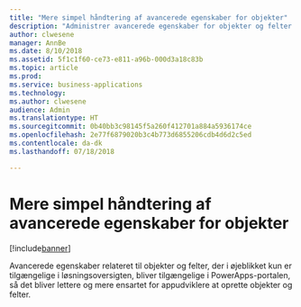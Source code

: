 ```yaml
---
title: "Mere simpel håndtering af avancerede egenskaber for objekter"
description: "Administrer avancerede egenskaber for objekter og felter i PowerApps-portalen uden at skulle bruge løsningsoversigten"
author: clwesene
manager: AnnBe
ms.date: 8/10/2018
ms.assetid: 5f1c1f60-ce73-e811-a96b-000d3a18c83b
ms.topic: article
ms.prod: 
ms.service: business-applications
ms.technology: 
ms.author: clwesene
audience: Admin
ms.translationtype: HT
ms.sourcegitcommit: 0b40bb3c98145f5a260f412701a884a5936174ce
ms.openlocfilehash: 2e77f6879020b3c4b773d6855206cdb4d6d2c5ed
ms.contentlocale: da-dk
ms.lasthandoff: 07/18/2018

---
```

# <a name="simplified-management-of-advanced-entity-properties"></a>Mere simpel håndtering af avancerede egenskaber for objekter


[!include[banner](../../includes/banner.md)]

Avancerede egenskaber relateret til objekter og felter, der i øjeblikket kun er tilgængelige i løsningsoversigten, bliver tilgængelige i PowerApps-portalen, så det bliver lettere og mere ensartet for appudviklere at oprette objekter og felter.

